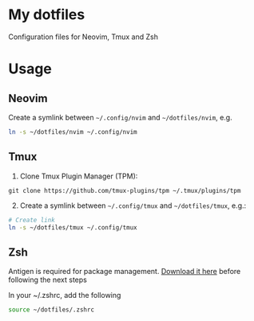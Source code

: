 # My dotfiles 
Configuration files for Neovim, Tmux and Zsh

# Usage

## Neovim

Create a symlink between `~/.config/nvim` and `~/dotfiles/nvim`, e.g.

```zsh
ln -s ~/dotfiles/nvim ~/.config/nvim
```

## Tmux

1. Clone Tmux Plugin Manager (TPM):

```
git clone https://github.com/tmux-plugins/tpm ~/.tmux/plugins/tpm
```

2. Create a symlink between `~/.config/tmux` and `~/dotfiles/tmux`, e.g.:

```zsh
# Create link
ln -s ~/dotfiles/tmux ~/.config/tmux
```

## Zsh

Antigen is required for package management. [Download it here](https://github.com/zsh-users/antigen#installation) before following the next steps

In your ~/.zshrc, add the following

```zsh
source ~/dotfiles/.zshrc
```


